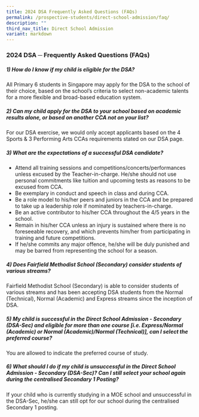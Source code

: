 ```yaml
---
title: 2024 DSA Frequently Asked Questions (FAQs)
permalink: /prospective-students/direct-school-admission/faq/
description: ""
third_nav_title: Direct School Admission
variant: markdown
---
```

### 2024 DSA ─ Frequently Asked Questions (FAQs)

  

##### 1) How do I know if my child is eligible for the DSA?

All Primary 6 students in Singapore may apply for the DSA to the school of their choice, based on the school’s criteria to select non-academic talents for a more flexible and broad-based education system.

  

##### 2) Can my child apply for the DSA to your school based on academic results alone, or based on another CCA not on your list?

For our DSA exercise, we would only accept applicants based on the 4 Sports & 3 Performing Arts CCAs requirements stated on our DSA page.

  

##### 3) What are the expectations of a successful DSA candidate?

*   Attend all training sessions and competitions/concerts/performances unless excused by the Teacher-in-charge. He/she should not use personal commitments like tuition and upcoming tests as reasons to be excused from CCA.
*   Be exemplary in conduct and speech in class and during CCA.
*   Be a role model to his/her peers and juniors in the CCA and be prepared to take up a leadership role if nominated by teachers-in-charge.
*   Be an active contributor to his/her CCA throughout the 4/5 years in the school.
*   Remain in his/her CCA unless an injury is sustained where there is no foreseeable recovery, and which prevents him/her from participating in training and future competitions.
*   If he/she commits any major offence, he/she will be duly punished and may be barred from representing the school for a season.

  

##### 4) Does Fairfield Methodist School (Secondary) consider students of various streams?

Fairfield Methodist School (Secondary) is able to consider students of various streams and has been accepting DSA students from the Normal (Technical), Normal (Academic) and Express streams since the inception of DSA.  

  

##### 5) My child is successful in the Direct School Admission - Secondary (DSA-Sec) and eligible for more than one course \[i.e. Express/Normal (Academic) or Normal (Academic)/Normal (Technical)\], can I select the preferred course?

You are allowed to indicate the preferred course of study.

  

##### 6) What should I do if my child is unsuccessful in the Direct School Admission - Secondary (DSA-Sec)? Can I still select your school again during the centralised Secondary 1 Posting?

If your child who is currently studying in a MOE school and unsuccessful in the DSA-Sec, he/she can still opt for our school during the centralised Secondary 1 posting.
